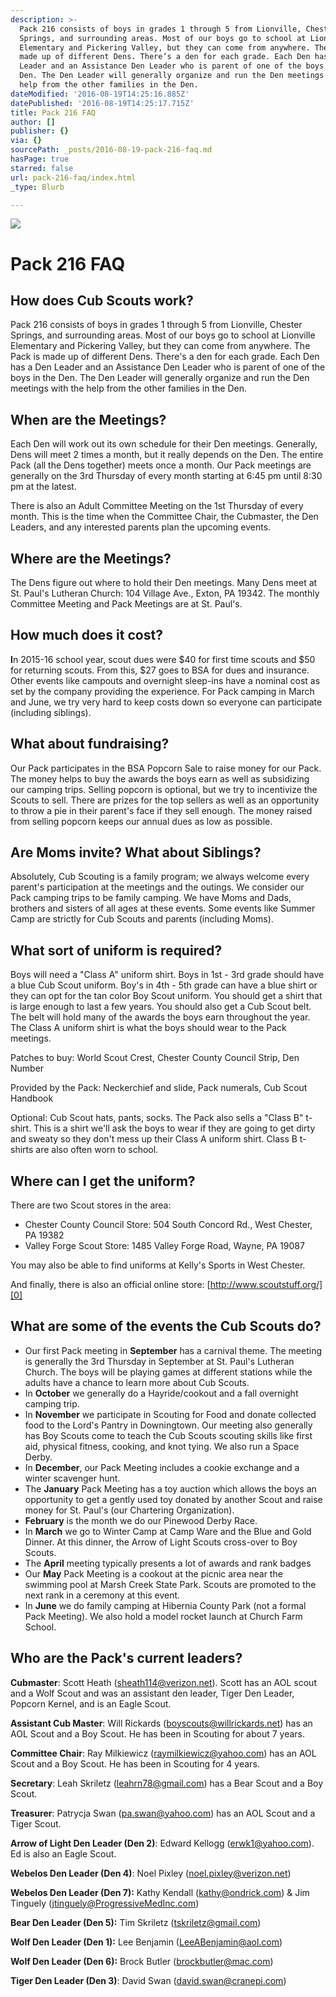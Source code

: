 ```yaml
---
description: >-
  Pack 216 consists of boys in grades 1 through 5 from Lionville, Chester
  Springs, and surrounding areas. Most of our boys go to school at Lionville
  Elementary and Pickering Valley, but they can come from anywhere. The Pack is
  made up of different Dens. There’s a den for each grade. Each Den has a Den
  Leader and an Assistance Den Leader who is parent of one of the boys in the
  Den. The Den Leader will generally organize and run the Den meetings with the
  help from the other families in the Den.
dateModified: '2016-08-19T14:25:16.885Z'
datePublished: '2016-08-19T14:25:17.715Z'
title: Pack 216 FAQ
author: []
publisher: {}
via: {}
sourcePath: _posts/2016-08-19-pack-216-faq.md
hasPage: true
starred: false
url: pack-216-faq/index.html
_type: Blurb

---
```

![](https://the-grid-user-content.s3-us-west-2.amazonaws.com/43284ea3-a270-434a-9858-04446c08b8ea.jpg)

# **Pack 216 FAQ**

## **How does Cub Scouts work?**

Pack 216 consists of boys in grades 1 through 5 from Lionville, Chester Springs, and surrounding areas. Most of our boys go to school at Lionville Elementary and Pickering Valley, but they can come from anywhere. The Pack is made up of different Dens. There's a den for each grade. Each Den has a Den Leader and an Assistance Den Leader who is parent of one of the boys in the Den. The Den Leader will generally organize and run the Den meetings with the help from the other families in the Den.

## **When are the Meetings?**

Each Den will work out its own schedule for their Den meetings. Generally, Dens will meet 2 times a month, but it really depends on the Den. The entire Pack (all the Dens together) meets once a month. Our Pack meetings are generally on the 3rd Thursday of every month starting at 6:45 pm until 8:30 pm at the latest.

There is also an Adult Committee Meeting on the 1st Thursday of every month. This is the time when the Committee Chair, the Cubmaster, the Den Leaders, and any interested parents plan the upcoming events.

## **Where are the Meetings?**

The Dens figure out where to hold their Den meetings. Many Dens meet at St. Paul's Lutheran Church: 104 Village Ave., Exton, PA 19342\. The monthly Committee Meeting and Pack Meetings are at St. Paul's.

## **How much does it cost?**

**I**n 2015-16 school year, scout dues were $40 for first time scouts and $50 for returning scouts. From this, $27 goes to BSA for dues and insurance. Other events like campouts and overnight sleep-ins have a nominal cost as set by the company providing the experience. For Pack camping in March and June, we try very hard to keep costs down so everyone can participate (including siblings).

## **What about fundraising?**

Our Pack participates in the BSA Popcorn Sale to raise money for our Pack. The money helps to buy the awards the boys earn as well as subsidizing our camping trips. Selling popcorn is optional, but we try to incentivize the Scouts to sell. There are prizes for the top sellers as well as an opportunity to throw a pie in their parent's face if they sell enough. The money raised from selling popcorn keeps our annual dues as low as possible.

## **Are Moms invite? What about Siblings?**

Absolutely, Cub Scouting is a family program; we always welcome every parent's participation at the meetings and the outings. We consider our Pack camping trips to be family camping. We have Moms and Dads, brothers and sisters of all ages at these events. Some events like Summer Camp are strictly for Cub Scouts and parents (including Moms).

## **What sort of uniform is required?**

Boys will need a "Class A" uniform shirt. Boys in 1st - 3rd grade should have a blue Cub Scout uniform. Boy's in 4th - 5th grade can have a blue shirt or they can opt for the tan color Boy Scout uniform. You should get a shirt that is large enough to last a few years. You should also get a Cub Scout belt. The belt will hold many of the awards the boys earn throughout the year. The Class A uniform shirt is what the boys should wear to the Pack meetings.

Patches to buy: World Scout Crest, Chester County Council Strip, Den Number

Provided by the Pack: Neckerchief and slide, Pack numerals, Cub Scout Handbook

Optional: Cub Scout hats, pants, socks. The Pack also sells a "Class B" t-shirt. This is a shirt we'll ask the boys to wear if they are going to get dirty and sweaty so they don't mess up their Class A uniform shirt. Class B t-shirts are also often worn to school.

## **Where can I get the uniform?**

There are two Scout stores in the area:

* Chester County Council Store: 504 South Concord Rd., West Chester, PA 19382
* Valley Forge Scout Store: 1485 Valley Forge Road, Wayne, PA 19087

You may also be able to find uniforms at Kelly's Sports in West Chester.

And finally, there is also an official online store: [http://www.scoutstuff.org/][0]

## **What are some of the events the Cub Scouts do?**

* Our first Pack meeting in **September** has a carnival theme. The meeting is generally the 3rd Thursday in September at St. Paul's Lutheran Church. The boys will be playing games at different stations while the adults have a chance to learn more about Cub Scouts.
* In **October** we generally do a Hayride/cookout and a fall overnight camping trip.
* In **November** we participate in Scouting for Food and donate collected food to the Lord's Pantry in Downingtown. Our meeting also generally has Boy Scouts come to teach the Cub Scouts scouting skills like first aid, physical fitness, cooking, and knot tying. We also run a Space Derby.
* In **December**, our Pack Meeting includes a cookie exchange and a winter scavenger hunt.
* The **January** Pack Meeting has a toy auction which allows the boys an opportunity to get a gently used toy donated by another Scout and raise money for St. Paul's (our Chartering Organization).
* **February** is the month we do our Pinewood Derby Race.
* In **March** we go to Winter Camp at Camp Ware and the Blue and Gold Dinner. At this dinner, the Arrow of Light Scouts cross-over to Boy Scouts.
* The **April** meeting typically presents a lot of awards and rank badges
* Our **May** Pack Meeting is a cookout at the picnic area near the swimming pool at Marsh Creek State Park. Scouts are promoted to the next rank in a ceremony at this event.
* In **June** we do family camping at Hibernia County Park (not a formal Pack Meeting). We also hold a model rocket launch at Church Farm School.

## **Who are the Pack's current leaders?**

**Cubmaster**: Scott Heath (sheath114@verizon.net). Scott has an AOL scout and a Wolf Scout and was an assistant den leader, Tiger Den Leader, Popcorn Kernel, and is an Eagle Scout.

**Assistant Cub Master**: Will Rickards (boyscouts@willrickards.net) has an AOL Scout and a Boy Scout. He has been in Scouting for about 7 years.

**Committee Chair**: Ray Milkiewicz (raymilkiewicz@yahoo.com) has an AOL Scout and a Boy Scout. He has been in Scouting for 4 years.

**Secretary**: Leah Skriletz (leahrn78@gmail.com) has a Bear Scout and a Boy Scout.

**Treasurer**: Patrycja Swan (pa.swan@yahoo.com) has an AOL Scout and a Tiger Scout.

**Arrow of Light Den Leader (Den 2)**: Edward Kellogg (erwk1@yahoo.com). Ed is also an Eagle Scout.

**Webelos Den Leader (Den 4)**: Noel Pixley (noel.pixley@verizon.net)

**Webelos Den Leader (Den 7):** Kathy Kendall (kathy@ondrick.com) & Jim Tinguely (jtinguely@ProgressiveMedInc.com)

**Bear Den Leader (Den 5):** Tim Skriletz (tskriletz@gmail.com)

**Wolf Den Leader (Den 1):** Lee Benjamin (LeeABenjamin@aol.com)

**Wolf Den Leader (Den 6):** Brock Butler (brockbutler@mac.com)

**Tiger Den Leader (Den 3)**: David Swan (david.swan@cranepi.com)

[0]: http://www.scoutstuff.org/